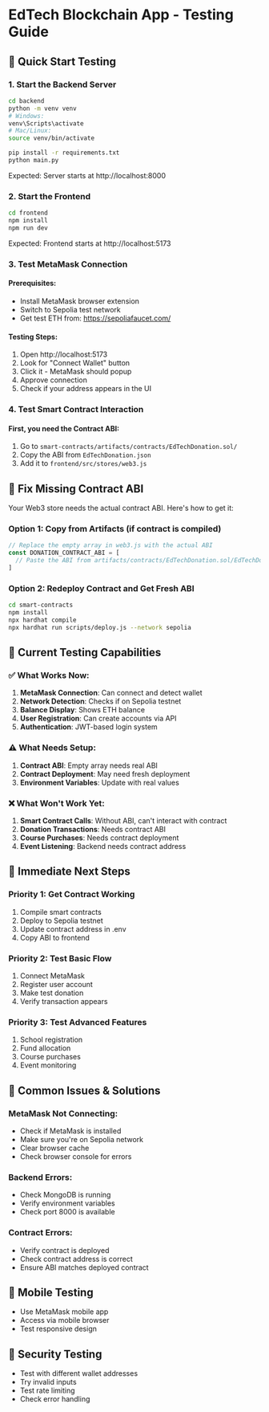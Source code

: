 # EdTech Blockchain App - Testing Guide

## 🚀 Quick Start Testing

### 1. **Start the Backend Server**
```bash
cd backend
python -m venv venv
# Windows:
venv\Scripts\activate
# Mac/Linux:
source venv/bin/activate

pip install -r requirements.txt
python main.py
```
Expected: Server starts at http://localhost:8000

### 2. **Start the Frontend**
```bash
cd frontend
npm install
npm run dev
```
Expected: Frontend starts at http://localhost:5173

### 3. **Test MetaMask Connection**

#### Prerequisites:
- Install MetaMask browser extension
- Switch to Sepolia test network
- Get test ETH from: https://sepoliafaucet.com/

#### Testing Steps:
1. Open http://localhost:5173
2. Look for "Connect Wallet" button
3. Click it - MetaMask should popup
4. Approve connection
5. Check if your address appears in the UI

### 4. **Test Smart Contract Interaction**

#### First, you need the Contract ABI:
1. Go to `smart-contracts/artifacts/contracts/EdTechDonation.sol/`
2. Copy the ABI from `EdTechDonation.json`
3. Add it to `frontend/src/stores/web3.js`

## 🔧 **Fix Missing Contract ABI**

Your Web3 store needs the actual contract ABI. Here's how to get it:

### Option 1: Copy from Artifacts (if contract is compiled)
```javascript
// Replace the empty array in web3.js with the actual ABI
const DONATION_CONTRACT_ABI = [
  // Paste the ABI from artifacts/contracts/EdTechDonation.sol/EdTechDonation.json
]
```

### Option 2: Redeploy Contract and Get Fresh ABI
```bash
cd smart-contracts
npm install
npx hardhat compile
npx hardhat run scripts/deploy.js --network sepolia
```

## 🧪 **Current Testing Capabilities**

### ✅ **What Works Now:**
1. **MetaMask Connection**: Can connect and detect wallet
2. **Network Detection**: Checks if on Sepolia testnet
3. **Balance Display**: Shows ETH balance
4. **User Registration**: Can create accounts via API
5. **Authentication**: JWT-based login system

### ⚠️ **What Needs Setup:**
1. **Contract ABI**: Empty array needs real ABI
2. **Contract Deployment**: May need fresh deployment
3. **Environment Variables**: Update with real values

### ❌ **What Won't Work Yet:**
1. **Smart Contract Calls**: Without ABI, can't interact with contract
2. **Donation Transactions**: Needs contract ABI
3. **Course Purchases**: Needs contract deployment
4. **Event Listening**: Backend needs contract address

## 🎯 **Immediate Next Steps**

### Priority 1: Get Contract Working
1. Compile smart contracts
2. Deploy to Sepolia testnet  
3. Update contract address in .env
4. Copy ABI to frontend

### Priority 2: Test Basic Flow
1. Connect MetaMask
2. Register user account
3. Make test donation
4. Verify transaction appears

### Priority 3: Test Advanced Features
1. School registration
2. Fund allocation
3. Course purchases
4. Event monitoring

## 🐛 **Common Issues & Solutions**

### MetaMask Not Connecting:
- Check if MetaMask is installed
- Make sure you're on Sepolia network
- Clear browser cache
- Check browser console for errors

### Backend Errors:
- Check MongoDB is running
- Verify environment variables
- Check port 8000 is available

### Contract Errors:
- Verify contract is deployed
- Check contract address is correct
- Ensure ABI matches deployed contract

## 📱 **Mobile Testing**
- Use MetaMask mobile app
- Access via mobile browser
- Test responsive design

## 🔐 **Security Testing**
- Test with different wallet addresses
- Try invalid inputs
- Test rate limiting
- Check error handling
